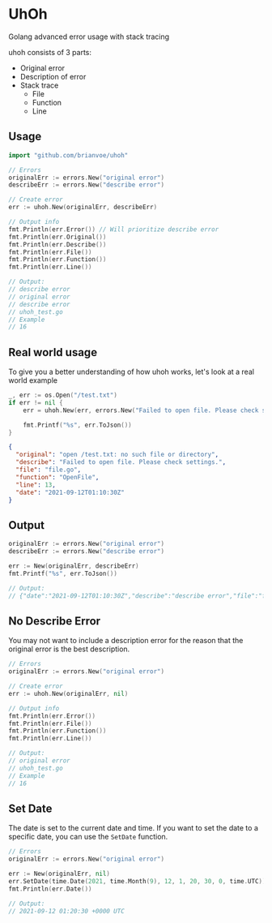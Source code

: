 # UhOh

Golang advanced error usage with stack tracing

uhoh consists of 3 parts:

- Original error
- Description of error
- Stack trace
  - File
  - Function
  - Line

## Usage

```go
import "github.com/brianvoe/uhoh"

// Errors
originalErr := errors.New("original error")
describeErr := errors.New("describe error")

// Create error
err := uhoh.New(originalErr, describeErr)

// Output info
fmt.Println(err.Error()) // Will prioritize describe error
fmt.Println(err.Original())
fmt.Println(err.Describe())
fmt.Println(err.File())
fmt.Println(err.Function())
fmt.Println(err.Line())

// Output:
// describe error
// original error
// describe error
// uhoh_test.go
// Example
// 16
```

## Real world usage

To give you a better understanding of how uhoh works, let's look at a real world example

```go
_, err := os.Open("/test.txt")
if err != nil {
    err = uhoh.New(err, errors.New("Failed to open file. Please check settings."))

    fmt.Printf("%s", err.ToJson())
}

```

```json
{
  "original": "open /test.txt: no such file or directory",
  "describe": "Failed to open file. Please check settings.",
  "file": "file.go",
  "function": "OpenFile",
  "line": 13,
  "date": "2021-09-12T01:10:30Z"
}
```

## Output

```go
originalErr := errors.New("original error")
describeErr := errors.New("describe error")

err := New(originalErr, describeErr)
fmt.Printf("%s", err.ToJson())

// Output:
// {"date":"2021-09-12T01:10:30Z","describe":"describe error","file":"file.go","function":"ExampleErr_ToJson","line":13,"original":"original error"}
```

## No Describe Error

You may not want to include a description error for the reason that the original error is the best description.

```go
// Errors
originalErr := errors.New("original error")

// Create error
err := uhoh.New(originalErr, nil)

// Output info
fmt.Println(err.Error())
fmt.Println(err.File())
fmt.Println(err.Function())
fmt.Println(err.Line())

// Output:
// original error
// uhoh_test.go
// Example
// 16
```

## Set Date

The date is set to the current date and time. If you want to set the date to a specific date, you can use the `SetDate` function.

```go
// Errors
originalErr := errors.New("original error")

err := New(originalErr, nil)
err.SetDate(time.Date(2021, time.Month(9), 12, 1, 20, 30, 0, time.UTC))
fmt.Println(err.Date())

// Output:
// 2021-09-12 01:20:30 +0000 UTC
```
